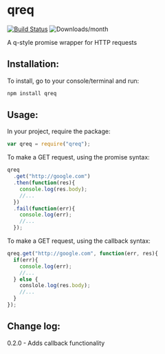# qreq
[![Build Status](https://secure.travis-ci.org/jpstevens/qreq.png?branch=master)](https://travis-ci.org/jpstevens/qreq) ![Downloads/month](http://img.shields.io/npm/dm/qreq.svg)

A q-style promise wrapper for HTTP requests

## Installation:

To install, go to your console/terminal and run:

```bash
npm install qreq
```

## Usage:

In your project, require the package:

```javascript
var qreq = require("qreq");
```

To make a GET request, using the promise syntax:

```javascript
qreq
  .get("http://google.com")
  .then(function(res){
    console.log(res.body);
    //...
  })
  .fail(function(err){
    console.log(err);
    //...
  });
```

To make a GET request, using the callback syntax:

```javascript
qreq.get("http://google.com", function(err, res){
  if(err){
    console.log(err);
    //...
  } else {
    conslole.log(res.body);
    //...
  }
});
```

## Change log:

0.2.0 - Adds callback functionality
